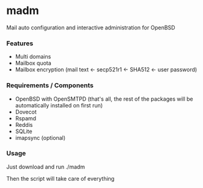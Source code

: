 # madm 
Mail auto configuration and interactive administration for OpenBSD

### Features
- Multi domains
- Mailbox quota
- Mailbox encryption (mail text <- secp521r1 <- SHA512 <- user password)

### Requirements / Components
- OpenBSD with OpenSMTPD (that's all, the rest of the packages will be automatically installed on first run)
- Dovecot
- Rspamd
- Reddis
- SQLite
- imapsync (optional)

### Usage

Just download and run ./madm

Then the script will take care of everything
